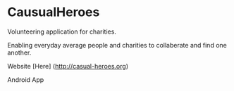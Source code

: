 CausualHeroes
=============

Volunteering application for charities.

Enabling everyday average people and charities to collaberate and find one another.



Website [Here] (http://casual-heroes.org)


Android App

